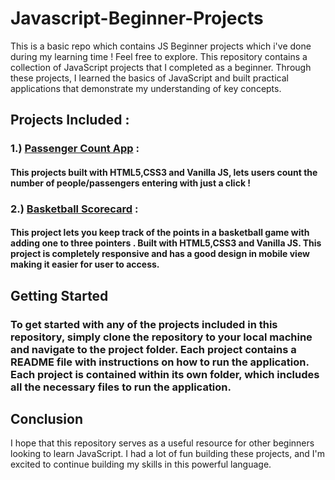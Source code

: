 # Javascript-Beginner-Projects
This is a basic repo which contains JS Beginner projects which i've done during my learning time ! Feel free to explore.
This repository contains a collection of JavaScript projects that I completed as a beginner. Through these projects, I learned the basics of JavaScript and built practical applications that demonstrate my understanding of key concepts.

## **Projects Included :**
### 1.) [Passenger Count App](https://github.com/subbuwu/Javascript-Beginner-Projects/tree/main/passenger-count-app) : 
#### This projects built with HTML5,CSS3 and Vanilla JS, lets users count the number of people/passengers entering with just a click !

### 2.) [Basketball Scorecard](https://github.com/subbuwu/Javascript-Beginner-Projects/tree/main/basketball-scorecard-js) :
#### This project lets you keep track of the points in a basketball game with adding one to three pointers . Built with HTML5,CSS3 and Vanilla JS. This project is completely responsive and has a good design in mobile view making it easier for user to access.
<!-- Below is a list of the projects included in this repository:

Project 1 - [Brief description of project 1]
Project 2 - [Brief description of project 2]
Project 3 - [Brief description of project 3]
Project 4 - [Brief description of project 4]
Project 5 - [Brief description of project 5] -->


## **Getting Started**
### To get started with any of the projects included in this repository, simply clone the repository to your local machine and navigate to the project folder. Each project contains a README file with instructions on how to run the application. Each project is contained within its own folder, which includes all the necessary files to run the application.

## **Conclusion**
I hope that this repository serves as a useful resource for other beginners looking to learn JavaScript. I had a lot of fun building these projects, and I'm excited to continue building my skills in this powerful language.
